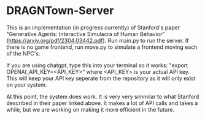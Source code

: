 # DRAGNTown-Server
This is an implementation (in progress currently) of Stanford's paper "Generative Agents: Interactive Simulacra of Human Behavior"(https://arxiv.org/pdf/2304.03442.pdf).
Run main.py to run the server. If there is no game frontend, run move.py to simulate a frontend moving each of the NPC's.

If you are using chatgpt, type this into your terminal so it works: "export OPENAI_API_KEY=<API_KEY>" where <API_KEY> is your actual API key. This will keep your API key seperate from the repository as it will only exist on your system.

At this point, the system does work. It is very very simmilar to what Stanford described in their paper linked above. It makes a lot of API calls and takes a while, but we are working on making it more efficient in the future.
